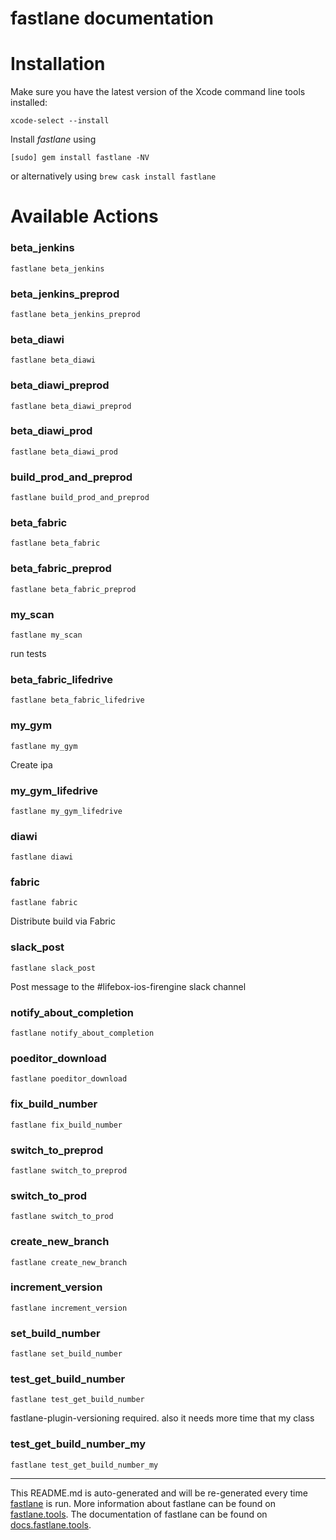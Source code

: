 fastlane documentation
================
# Installation

Make sure you have the latest version of the Xcode command line tools installed:

```
xcode-select --install
```

Install _fastlane_ using
```
[sudo] gem install fastlane -NV
```
or alternatively using `brew cask install fastlane`

# Available Actions
### beta_jenkins
```
fastlane beta_jenkins
```

### beta_jenkins_preprod
```
fastlane beta_jenkins_preprod
```

### beta_diawi
```
fastlane beta_diawi
```

### beta_diawi_preprod
```
fastlane beta_diawi_preprod
```

### beta_diawi_prod
```
fastlane beta_diawi_prod
```

### build_prod_and_preprod
```
fastlane build_prod_and_preprod
```

### beta_fabric
```
fastlane beta_fabric
```

### beta_fabric_preprod
```
fastlane beta_fabric_preprod
```

### my_scan
```
fastlane my_scan
```
run tests
### beta_fabric_lifedrive
```
fastlane beta_fabric_lifedrive
```

### my_gym
```
fastlane my_gym
```
Create ipa
### my_gym_lifedrive
```
fastlane my_gym_lifedrive
```

### diawi
```
fastlane diawi
```

### fabric
```
fastlane fabric
```
Distribute build via Fabric
### slack_post
```
fastlane slack_post
```
Post message to the #lifebox-ios-firengine slack channel
### notify_about_completion
```
fastlane notify_about_completion
```

### poeditor_download
```
fastlane poeditor_download
```

### fix_build_number
```
fastlane fix_build_number
```

### switch_to_preprod
```
fastlane switch_to_preprod
```

### switch_to_prod
```
fastlane switch_to_prod
```

### create_new_branch
```
fastlane create_new_branch
```

### increment_version
```
fastlane increment_version
```

### set_build_number
```
fastlane set_build_number
```

### test_get_build_number
```
fastlane test_get_build_number
```
fastlane-plugin-versioning required. also it needs more time that my class
### test_get_build_number_my
```
fastlane test_get_build_number_my
```


----

This README.md is auto-generated and will be re-generated every time [fastlane](https://fastlane.tools) is run.
More information about fastlane can be found on [fastlane.tools](https://fastlane.tools).
The documentation of fastlane can be found on [docs.fastlane.tools](https://docs.fastlane.tools).
